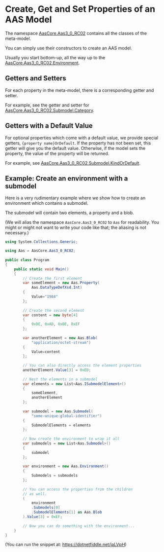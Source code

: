# Create, Get and Set Properties of an AAS Model

The namespace [AasCore.Aas3_0_RC02](../api/AasCore.Aas3_0_RC02.yml) contains all the classes of the meta-model.

You can simply use their constructors to create an AAS model.

Usually you start bottom-up, all the way up to the [AasCore.Aas3_0_RC02.Environment](../api/AasCore.Aas3_0_RC02.Environment.yml).

## Getters and Setters

For each property in the meta-model, there is a corresponding getter and setter.

For example, see the getter and setter for [AasCore.Aas3_0_RC02.Submodel.Category].

[AasCore.Aas3_0_RC02.Submodel.Category]: ../api/AasCore.Aas3_0_RC02.Submodel.yml#AasCore_Aas3_0_RC02_Submodel_Category

## Getters with a Default Value

For optional properties which come with a default value, we provide special getters, `{property name}OrDefault`.
If the property has not been set, this getter will give you the default value.
Otherwise, if the model sets the property, the value of the property will be returned.

For example, see [AasCore.Aas3_0_RC02.Submodel.KindOrDefault].

[AasCore.Aas3_0_RC02.Submodel.KindOrDefault]: ../api/AasCore.Aas3_0_RC02.Submodel.yml#AasCore_Aas3_0_RC02_Submodel_KindOrDefault

## Example: Create an environment with a submodel

Here is a very rudimentary example where we show how to create an environment which contains a submodel.

The submodel will contain two elements, a property and a blob.

(We will alias the namespace `AasCore.Aas3_0_RC02` to `Aas` for readability.
You might or might not want to write your code like that; the aliasing is not necessary.)

```cs
using System.Collections.Generic;

using Aas = AasCore.Aas3_0_RC02;
					
public class Program
{
	public static void Main()
	{
		// Create the first element
		var someElement = new Aas.Property(
			Aas.DataTypeDefXsd.Int)
		{
			Value="1984"
		};
		
		// Create the second element
		var content = new byte[4]
		{
			0xDE, 0xAD, 0xBE, 0xEF
		};
		
		var anotherElement = new Aas.Blob(
			"application/octet-stream")
		{
			Value=content
		};
		
		// You can also directly access the element properties
		anotherElement.Value[3] = 0xED;
		
		// Nest the elements in a submodel
		var elements = new List<Aas.ISubmodelElement>()
		{
			someElement,
			anotherElement
		};
		
		var submodel = new Aas.Submodel(
			"some-unique-global-identifier")
		{
			SubmodelElements = elements
		};
		
		// Now create the environment to wrap it all
		var submodels = new List<Aas.Submodel>()
		{
			submodel
		};
		
		var environment = new Aas.Environment()
		{
			Submodels = submodels
		};
		
		// You can access the properties from the children
		// as well.
		(
			environment
			.Submodels[0]
			.SubmodelElements[1] as Aas.Blob
		).Value[3] = 0xEF;
		
		// Now you can do something with the environment...
	}
}
```

(You can run the snippet at: https://dotnetfiddle.net/jaLVpH)
